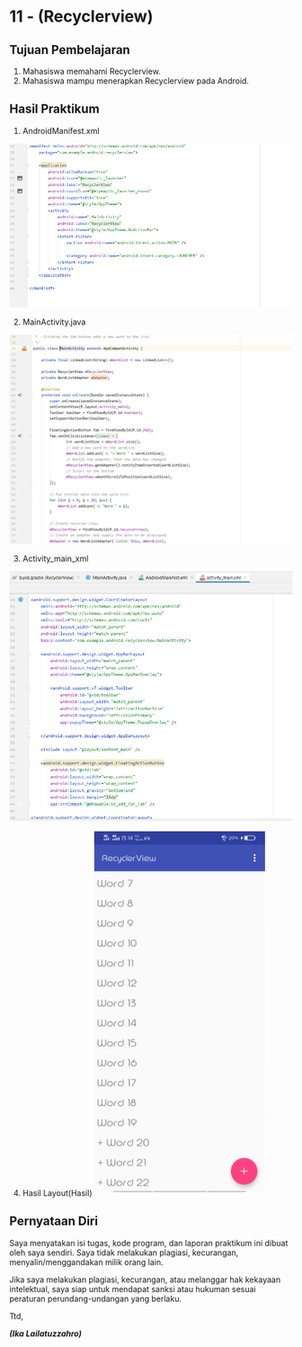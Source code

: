 # 11 - (Recyclerview)

## Tujuan Pembelajaran

1. Mahasiswa memahami Recyclerview.
2. Mahasiswa mampu menerapkan Recyclerview pada Android.

## Hasil Praktikum

1. AndroidManifest.xml

![contoh gambar](img/1.PNG)

2. MainActivity.java

![contoh gambar](img/2.PNG)

3. Activity_main_xml

![contoh gambar](img/3.PNG)

4. Hasil Layout(Hasil)
![contoh gambar](img/4.PNG)

## Pernyataan Diri

Saya menyatakan isi tugas, kode program, dan laporan praktikum ini dibuat oleh saya sendiri. Saya tidak melakukan plagiasi, kecurangan, menyalin/menggandakan milik orang lain.

Jika saya melakukan plagiasi, kecurangan, atau melanggar hak kekayaan intelektual, saya siap untuk mendapat sanksi atau hukuman sesuai peraturan perundang-undangan yang berlaku.

Ttd,

***(Ika Lailatuzzahro)*** 
